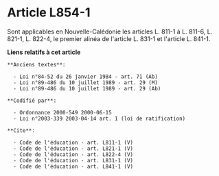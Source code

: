 # Article L854-1

Sont applicables en Nouvelle-Calédonie les articles L. 811-1 à L. 811-6, L. 821-1, L. 822-4, le premier alinéa de l'article
L. 831-1 et l'article L. 841-1.

**Liens relatifs à cet article**

	**Anciens textes**:

	  - Loi n°84-52 du 26 janvier 1984 - art. 71 (Ab)
	  - Loi n°89-486 du 10 juillet 1989 - art. 29 (M)
	  - Loi n°89-486 du 10 juillet 1989 - art. 29 (Ab)

	**Codifié par**:

	  - Ordonnance 2000-549 2000-06-15
	  - Loi n°2003-339 2003-04-14 art. 1 (loi de ratification)

	**Cite**:

	  - Code de l'éducation - art. L811-1 (V)
	  - Code de l'éducation - art. L821-1 (V)
	  - Code de l'éducation - art. L822-4 (V)
	  - Code de l'éducation - art. L831-1 (V)
	  - Code de l'éducation - art. L841-1 (V)
